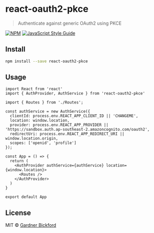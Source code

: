 # react-oauth2-pkce

> Authenticate against generic OAuth2 using PKCE

[![NPM](https://img.shields.io/npm/v/react-oauth2-pkce.svg)](https://www.npmjs.com/package/react-oauth2-pkce) [![JavaScript Style Guide](https://img.shields.io/badge/code_style-standard-brightgreen.svg)](https://standardjs.com)

## Install

```bash
npm install --save react-oauth2-pkce
```

## Usage

```tsx
import React from 'react'
import { AuthProvider, AuthService } from 'react-oauth2-pkce'

import { Routes } from './Routes';

const authService = new AuthService({
  clientId: process.env.REACT_APP_CLIENT_ID || 'CHANGEME',
  location: window.location,
  provider: process.env.REACT_APP_PROVIDER || 'https://sandbox.auth.ap-southeast-2.amazoncognito.com/oauth2',
  redirectUri: process.env.REACT_APP_REDIRECT_URI || window.location.origin,
  scopes: ['openid', 'profile']
});

const App = () => {
  return (
    <AuthProvider authService={authService} location={window.location}>
      <Routes />
    </AuthProvider>
  )
}

export default App
```

## License

MIT © [Gardner Bickford](https://github.com/gardner)
